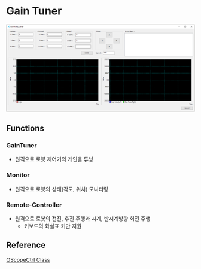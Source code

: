 
# Gain Tuner  

![](../img/Dialog_img.png)

## Functions  

### GainTuner  

* 원격으로 로봇 제어기의 게인을 튜닝

### Monitor  

* 원격으로 로봇의 상태(각도, 위치) 모니터링

### Remote-Controller  

* 원격으로 로봇의 전진, 후진 주행과 시계, 반시계방향 회전 주행
    * 키보드의 화살표 키만 지원

## Reference

<a href="http://blog.daum.net/pg365/126">OScopeCtrl Class</a>  